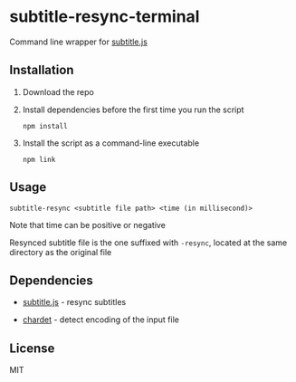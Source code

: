 # subtitle-resync-terminal

Command line wrapper for [subtitle.js](https://github.com/gsantiago/subtitle.js/)

## Installation

1. Download the repo

2. Install dependencies before the first time you run the script  
   ```
   npm install
   ```

3. Install the script as a command-line executable  
   ```
   npm link
   ```

## Usage

```
subtitle-resync <subtitle file path> <time (in millisecond)>
```

Note that time can be positive or negative

Resynced subtitle file is the one suffixed with `-resync`, located at the same directory as the original file

## Dependencies

- [subtitle.js](https://www.npmjs.com/package/subtitle) - resync subtitles

- [chardet](https://www.npmjs.com/package/chardet) - detect encoding of the input file

## License

MIT